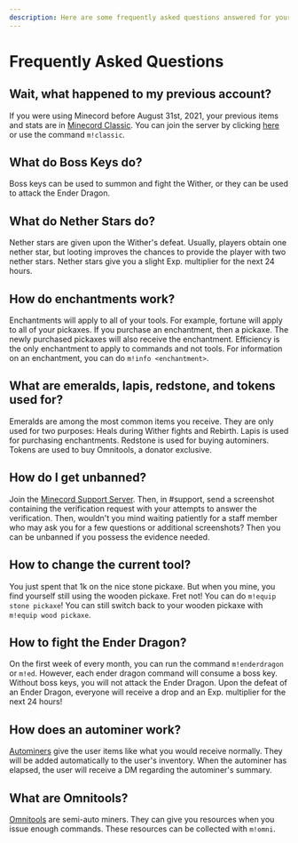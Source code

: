 ```yaml
---
description: Here are some frequently asked questions answered for your reading pleasure.
---
```


# Frequently Asked Questions

## Wait, what happened to my previous account?

If you were using Minecord before August 31st, 2021, your previous items and stats are in [Minecord Classic](https://ptb.discord.com/channels/739822344377335850/739822484731461642/878287138196709456). You can join the server by clicking [here](https://discord.gg/pReP2fTYzX) or use the command `m!classic`.

## What do Boss Keys do?

Boss keys can be used to summon and fight the Wither, or they can be used to attack the Ender Dragon.

## What do Nether Stars do?

Nether stars are given upon the Wither's defeat. Usually, players obtain one nether star, but looting improves the chances to provide the player with two nether stars. Nether stars give you a slight Exp. multiplier for the next 24 hours.&#x20;

## How do enchantments work?

Enchantments will apply to all of your tools. For example, fortune will apply to all of your pickaxes. If you purchase an enchantment, then a pickaxe. The newly purchased pickaxes will also receive the enchantment. Efficiency is the only enchantment to apply to commands and not tools. For information on an enchantment, you can do `m!info <enchantment>`.

## What are emeralds, lapis, redstone, and tokens used for?

Emeralds are among the most common items you receive. They are only used for two purposes: Heals during Wither fights and Rebirth. Lapis is used for purchasing enchantments. Redstone is used for buying autominers. Tokens are used to buy Omnitools, a donator exclusive.

## How do I get unbanned?

Join the [Minecord Support Server](https://discord.gg/n8h5nvq). Then, in #support, send a screenshot containing the verification request with your attempts to answer the verification. Then, wouldn't you mind waiting patiently for a staff member who may ask you for a few questions or additional screenshots? Then you can be unbanned if you possess the evidence needed.

## How to change the current tool?

You just spent that 1k on the nice stone pickaxe. But when you mine, you find yourself still using the wooden pickaxe. Fret not! You can do `m!equip stone pickaxe`!  You can still switch back to your wooden pickaxe with `m!equip wood pickaxe`.

## How to fight the Ender Dragon?

On the first week of every month, you can run the command `m!enderdragon` or `m!ed`. However, each ender dragon command will consume a boss key. Without boss keys, you will not attack the Ender Dragon. Upon the defeat of an Ender Dragon, everyone will receive a drop and an Exp. multiplier for the next 24 hours!

## How does an autominer work?

[Autominers](../statistics/autominer.md) give the user items like what you would receive normally. They will be added automatically to the user's inventory. When the autominer has elapsed, the user will receive a DM regarding the autominer's summary.

## What are Omnitools?

[Omnitools](https://just-a-squid.gitbook.io/minecord-1/v/minecord/statistics/omnitool) are semi-auto miners. They can give you resources when you issue enough commands. These resources can be collected with `m!omni`.

##
